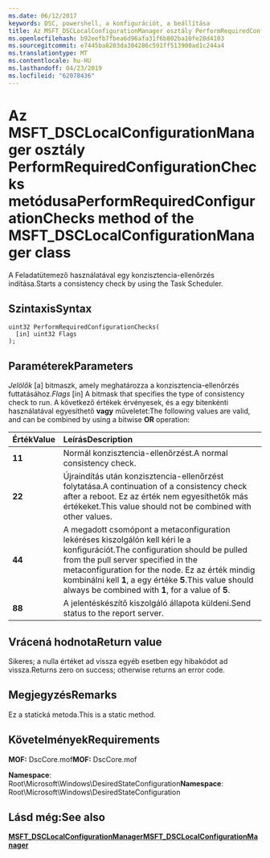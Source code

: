 ```yaml
---
ms.date: 06/12/2017
keywords: DSC, powershell, a konfigurációt, a beállítása
title: Az MSFT_DSCLocalConfigurationManager osztály PerformRequiredConfigurationChecks metódusa
ms.openlocfilehash: b92eefb7fbea6d96afa31f6b802ba10fe20d4103
ms.sourcegitcommit: e7445ba8203da304286c591ff513900ad1c244a4
ms.translationtype: MT
ms.contentlocale: hu-HU
ms.lasthandoff: 04/23/2019
ms.locfileid: "62078436"
---
```

# <a name="performrequiredconfigurationchecks-method-of-the-msftdsclocalconfigurationmanager-class"></a><span data-ttu-id="4aa1e-103">Az MSFT_DSCLocalConfigurationManager osztály PerformRequiredConfigurationChecks metódusa</span><span class="sxs-lookup"><span data-stu-id="4aa1e-103">PerformRequiredConfigurationChecks method of the MSFT_DSCLocalConfigurationManager class</span></span>

<span data-ttu-id="4aa1e-104">A Feladatütemező használatával egy konzisztencia-ellenőrzés indítása.</span><span class="sxs-lookup"><span data-stu-id="4aa1e-104">Starts a consistency check by using the Task Scheduler.</span></span>

## <a name="syntax"></a><span data-ttu-id="4aa1e-105">Szintaxis</span><span class="sxs-lookup"><span data-stu-id="4aa1e-105">Syntax</span></span>

```mof
uint32 PerformRequiredConfigurationChecks(
  [in] uint32 Flags
);
```

## <a name="parameters"></a><span data-ttu-id="4aa1e-106">Paraméterek</span><span class="sxs-lookup"><span data-stu-id="4aa1e-106">Parameters</span></span>

<span data-ttu-id="4aa1e-107">*Jelölők* \[a\] bitmaszk, amely meghatározza a konzisztencia-ellenőrzés futtatásához.</span><span class="sxs-lookup"><span data-stu-id="4aa1e-107">*Flags* \[in\] A bitmask that specifies the type of consistency check to run.</span></span> <span data-ttu-id="4aa1e-108">A következő értékek érvényesek, és a egy bitenkénti használatával egyesíthető **vagy** műveletet:</span><span class="sxs-lookup"><span data-stu-id="4aa1e-108">The following values are valid, and can be combined by using a bitwise **OR** operation:</span></span>

|<span data-ttu-id="4aa1e-109">Érték</span><span class="sxs-lookup"><span data-stu-id="4aa1e-109">Value</span></span> |<span data-ttu-id="4aa1e-110">Leírás</span><span class="sxs-lookup"><span data-stu-id="4aa1e-110">Description</span></span> |
|:--- |:---|
|<span data-ttu-id="4aa1e-111">**1**</span><span class="sxs-lookup"><span data-stu-id="4aa1e-111">**1**</span></span> | <span data-ttu-id="4aa1e-112">Normál konzisztencia-ellenőrzést.</span><span class="sxs-lookup"><span data-stu-id="4aa1e-112">A normal consistency check.</span></span> |
|<span data-ttu-id="4aa1e-113">**2**</span><span class="sxs-lookup"><span data-stu-id="4aa1e-113">**2**</span></span> | <span data-ttu-id="4aa1e-114">Újraindítás után konzisztencia-ellenőrzést folytatása.</span><span class="sxs-lookup"><span data-stu-id="4aa1e-114">A continuation of a consistency check after a reboot.</span></span> <span data-ttu-id="4aa1e-115">Ez az érték nem egyesíthetők más értékeket.</span><span class="sxs-lookup"><span data-stu-id="4aa1e-115">This value should not be combined with other values.</span></span> |
|<span data-ttu-id="4aa1e-116">**4**</span><span class="sxs-lookup"><span data-stu-id="4aa1e-116">**4**</span></span> | <span data-ttu-id="4aa1e-117">A megadott csomópont a metaconfiguration lekéréses kiszolgálón kell kéri le a konfigurációt.</span><span class="sxs-lookup"><span data-stu-id="4aa1e-117">The configuration should be pulled from the pull server specified in the metaconfiguration for the node.</span></span> <span data-ttu-id="4aa1e-118">Ez az érték mindig kombinálni kell **1**, a egy értéke **5**.</span><span class="sxs-lookup"><span data-stu-id="4aa1e-118">This value should always be combined with **1**, for a value of **5**.</span></span> |
|<span data-ttu-id="4aa1e-119">**8**</span><span class="sxs-lookup"><span data-stu-id="4aa1e-119">**8**</span></span> | <span data-ttu-id="4aa1e-120">A jelentéskészítő kiszolgáló állapota küldeni.</span><span class="sxs-lookup"><span data-stu-id="4aa1e-120">Send status to the report server.</span></span> |

## <a name="return-value"></a><span data-ttu-id="4aa1e-121">Vrácená hodnota</span><span class="sxs-lookup"><span data-stu-id="4aa1e-121">Return value</span></span>

<span data-ttu-id="4aa1e-122">Sikeres; a nulla értéket ad vissza egyéb esetben egy hibakódot ad vissza.</span><span class="sxs-lookup"><span data-stu-id="4aa1e-122">Returns zero on success; otherwise returns an error code.</span></span>

## <a name="remarks"></a><span data-ttu-id="4aa1e-123">Megjegyzés</span><span class="sxs-lookup"><span data-stu-id="4aa1e-123">Remarks</span></span>

<span data-ttu-id="4aa1e-124">Ez a statická metoda.</span><span class="sxs-lookup"><span data-stu-id="4aa1e-124">This is a static method.</span></span>

## <a name="requirements"></a><span data-ttu-id="4aa1e-125">Követelmények</span><span class="sxs-lookup"><span data-stu-id="4aa1e-125">Requirements</span></span>

<span data-ttu-id="4aa1e-126">**MOF:** DscCore.mof</span><span class="sxs-lookup"><span data-stu-id="4aa1e-126">**MOF:** DscCore.mof</span></span>

<span data-ttu-id="4aa1e-127">**Namespace**: Root\Microsoft\Windows\DesiredStateConfiguration</span><span class="sxs-lookup"><span data-stu-id="4aa1e-127">**Namespace**: Root\Microsoft\Windows\DesiredStateConfiguration</span></span>

## <a name="see-also"></a><span data-ttu-id="4aa1e-128">Lásd még:</span><span class="sxs-lookup"><span data-stu-id="4aa1e-128">See also</span></span>

[<span data-ttu-id="4aa1e-129">**MSFT_DSCLocalConfigurationManager**</span><span class="sxs-lookup"><span data-stu-id="4aa1e-129">**MSFT_DSCLocalConfigurationManager**</span></span>](msft-dsclocalconfigurationmanager.md)